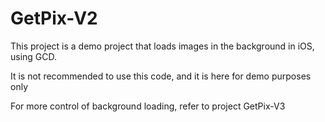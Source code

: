 GetPix-V2
=========

This project is a demo project that loads images in the background in iOS, using GCD.

It is not recommended to use this code, and it is here for demo purposes only

For more control of background loading, refer to project GetPix-V3
